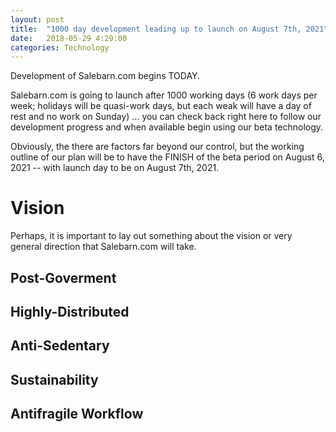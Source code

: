 ```yaml
---
layout: post
title:  "1000 day development leading up to launch on August 7th, 2021"
date:   2018-05-29 4:29:00
categories: Technology
---
```


Development of Salebarn.com begins TODAY.

Salebarn.com is going to launch after 1000 working days (6 work days per week; holidays will be quasi-work days, but each weak will have a day of rest and no work on Sunday) ... you can check back right here to follow our development progress and when available begin using our beta technology.  

Obviously, the there are factors far beyond our control, but the working outline of our plan will be to have the FINISH of the beta period on August 6, 2021 -- with launch day to be on August 7th, 2021.

# Vision

Perhaps, it is important to lay out something about the vision or very general direction that Salebarn.com will take.

## Post-Goverment

## Highly-Distributed

## Anti-Sedentary

## Sustainability

## Antifragile Workflow

